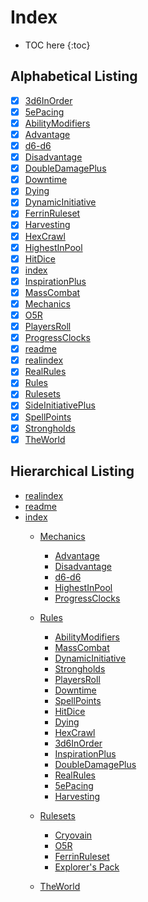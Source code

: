 # Index

* TOC here
{:toc}

## Alphabetical Listing

- [x] [3d6InOrder](rules/3d6InOrder.md)
- [x] [5ePacing](rules/5ePacing.md)
- [x] [AbilityModifiers](rules/AbilityModifiers.md)
- [x] [Advantage](mechanics/Advantage.md)
- [x] [d6-d6](mechanics/d6-d6.md)
- [x] [Disadvantage](mechanics/Disadvantage.md)
- [x] [DoubleDamagePlus](rules/DoubleDamagePlus.md)
- [x] [Downtime](rules/Downtime.md)
- [x] [Dying](rules/Dying.md)
- [x] [DynamicInitiative](rules/DynamicInitiative.md)
- [x] [FerrinRuleset](rulesets/Ferrin.md)
- [x] [Harvesting](rules/Harvesting.md)
- [x] [HexCrawl](rules/HexCrawl.md)
- [x] [HighestInPool](mechanics/HighestInPool.md)
- [x] [HitDice](rules/HitDice.md)
- [x] [index](index.md)
- [x] [InspirationPlus](rules/InspirationPlus.md)
- [x] [MassCombat](rules/MassCombat.md)
- [x] [Mechanics](mechanics/index.md)
- [x] [O5R](rulesets/O5R.md)
- [x] [PlayersRoll](rules/PlayersRoll.md)
- [x] [ProgressClocks](mechanics/ProgressClocks.md)
- [x] [readme](README.md)
- [x] [realindex](realindex.md)
- [x] [RealRules](rules/RealRules.md)
- [x] [Rules](rules/index.md)
- [x] [Rulesets](rulesets/index.md)
- [x] [SideInitiativePlus](rules/SideInitiativePlus.md)
- [x] [SpellPoints](rules/SpellPoints.md)
- [x] [Strongholds](rules/Strongholds.md)
- [x] [TheWorld](TheWorld.md)

## Hierarchical Listing

- [realindex](realindex.md)
- [readme](README.md)
- [index](index.md)
  - [Mechanics](mechanics/index.md)
    - [Advantage](mechanics/Advantage.md)
    - [Disadvantage](mechanics/Disadvantage.md)
    - [d6-d6](mechanics/d6-d6.md)
    - [HighestInPool](mechanics/HighestInPool.md)
    - [ProgressClocks](mechanics/ProgressClocks.md)

  - [Rules](rules/index.md)
    - [AbilityModifiers](rules/AbilityModifiers.md)
    - [MassCombat](rules/MassCombat.md)
    - [DynamicInitiative](rules/DynamicInitiative.md)
    - [Strongholds](Strongholds.md)
    - [PlayersRoll](rules/PlayersRoll.md)
    - [Downtime](rules/Downtime.md)
    - [SpellPoints](rules/SpellPoints.md)
    - [HitDice](rules/HitDice.md)
    - [Dying](rules/Dying.md)
    - [HexCrawl](rules/HexCrawl.md)
    - [3d6InOrder](rules/3d6InOrder.md)
    - [InspirationPlus](rules/InspirationPlus.md)
    - [DoubleDamagePlus](rules/DoubleDamagePlus.md)
    - [RealRules](rules/RealRules.md)
    - [5ePacing](rules/5ePacing.md)
    - [Harvesting](rules/Harvesting.md)

  - [Rulesets](rulesets/index.md)
    - [Cryovain](rulesets/Cryovain.md)
    - [O5R](rulesets/O5R.md)
    - [FerrinRuleset](rulesets/Ferrin.md)
    - [Explorer's Pack](rulesets/ExplorersPack.md)
    

  - [TheWorld](TheWorld.md)
